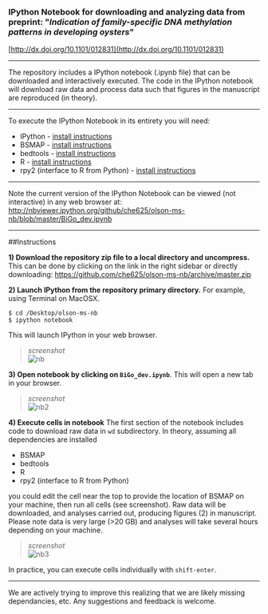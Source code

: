
### IPython Notebook for downloading and analyzing data from preprint: "_Indication of family-specific DNA methylation patterns in developing oysters_"
[http://dx.doi.org/10.1101/012831](http://dx.doi.org/10.1101/012831)

---

The repository includes a IPython notebook (.ipynb file) that can be downloaded and interactively executed. The code in the IPython notebook will download raw data and process data such that figures in the manuscript are reproduced (in theory). 

---
To execute the IPython Notebook in its entirety you will need:   

* IPython - [install instructions](http://ipython.org/install.html)    
* BSMAP - [install instructions](https://code.google.com/p/bsmap/)   
* bedtools - [install instructions](https://github.com/arq5x/bedtools2/releases/tag/v2.22.0)    
* R - [install instructions](http://www.r-project.org/)  
* rpy2 (interface to R from Python) - [install instructions](http://rpy.sourceforge.net/)  

---
Note the current version of the IPython Notebook can be viewed (not interactive) in any web browser at: 
<http://nbviewer.ipython.org/github/che625/olson-ms-nb/blob/master/BiGo_dev.ipynb>

----
##Instructions

**1) Download the repository zip file to a local directory and uncompress.** This can be done by clicking on the link in the right sidebar or directly downloading: <https://github.com/che625/olson-ms-nb/archive/master.zip>

**2) Launch IPython from the repository primary directory.** 
For example, using Terminal on MacOSX.


```
$ cd /Desktop/olson-ms-nb
$ ipython notebook

```
This will launch IPython in your web browser.  
   
>_screenshot_    
![nb](http://eagle.fish.washington.edu/cnidarian/skitch/Home_1A41E21F.png)

**3) Open notebook by clicking on `BiGo_dev.ipynb`**. This will open a new tab in your browser.

>_screenshot_  
![nb2](http://eagle.fish.washington.edu/cnidarian/skitch/BiGo_dev_1A41E5C5.png)  



**4) Execute cells in notebook** The first section of the notebook includes code to download raw data in `wd` subdirectory.  In theory, assuming all dependencies are installed

* BSMAP   
* bedtools   
* R   
* rpy2 (interface to R from Python)  

you could edit the cell near the top to provide the location of BSMAP on your machine, then run all cells (see screenshot). Raw data will be downloaded, and analyses carried out, producing figures (2) in manuscript. Please note data is very large (>20 GB) and analyses will take several hours depending on your machine.

>_screenshot_   
![nb3](http://eagle.fish.washington.edu/cnidarian/skitch/BiGo_dev_1A41EC5B.png)

In practice, you can execute cells individually with `shift-enter`.

---

We are actively trying to improve this realizing that we are likely missing dependancies, etc. Any suggestions and feedback is welcome. 

